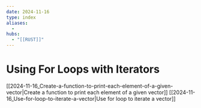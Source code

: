 ```yaml
---
date: 2024-11-16
type: index
aliases:
  -
hubs:
  - "[[RUST]]"
---
```


# Using For Loops with Iterators

[[2024-11-16_Create-a-function-to-print-each-element-of-a-given-vector|Create a function to print each element of a given vector]]
[[2024-11-16_Use-for-loop-to-iterate-a-vector|Use for loop to iterate a vector]]

